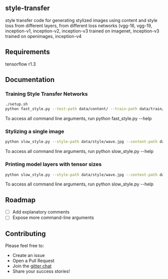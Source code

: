 ## style-transfer
style transfer code for generating stylized images using content and style loss from different layers, from different loss networks (vgg-16, vgg-19, inception-v1, inception-v2, inception-v3 trained on imagenet, inception-v3 trained on openimages, inception-v4

## Requirements
tensorflow r1.3

## Documentation
### Training Style Transfer Networks
```bash
./setup.sh
python fast_style.py --test-path data/content/ --train-path data/train/ --result-path test-fast/ --style-path data/style/wave.jpg
```
To access all command line arguments, run python fast_style.py --help

### Stylizing a single image
```bash
python slow_style.py --style-path data/style/wave.jpg --content-path data/content/stata.jpg --result-path test-slow/
```
To access all command line arguments, run python slow_style.py --help

### Printing model layers with tensor sizes
```bash
python slow_style.py --style-path data/style/wave.jpg --content-path data/content/stata.jpg --result-path test-slow/
```
To access all command line arguments, run python slow_style.py --help

## Roadmap
- [ ] Add explanatory comments
- [ ] Expose more command-line arguments

## Contributing
Please feel free to:

* Create an issue
* Open a Pull Request
* Join the [gitter chat](https://gitter.im/style-transfer/Lobby)
* Share your success stories!
